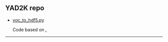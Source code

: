 ## YAD2K repo
- [voc_to_hdf5.py]()

  Code based on [.](https://github.com/pjreddie/darknet/blob/master/scripts/voc_label.py)

---
